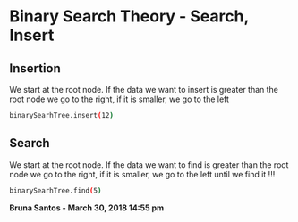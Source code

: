 # Binary Search Theory - Search, Insert

## Insertion
We start at the root node. 
If the data we want to insert is greater than the root node we go to the right, if it is smaller, we go to the left

```sh
binarySearhTree.insert(12)
```

## Search
We start at the root node. If the data we want to find is greater than the root node we go to the right, if it is smaller, we go to the left until we find it !!!

```sh
binarySearhTree.find(5)
```

**Bruna Santos - March 30, 2018 14:55 pm**